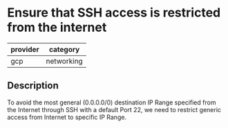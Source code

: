 # Ensure that SSH access is restricted from the internet

provider | category
--- | ---
gcp | networking

## Description
To avoid the most general (0.0.0.0/0) destination IP Range specified from the Internet through SSH with a default Port 22, we need to restrict generic access from Internet to specific IP Range.
